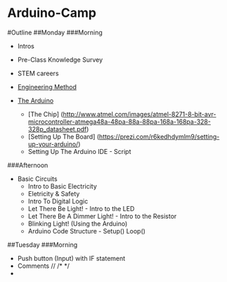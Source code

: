 Arduino-Camp
============

#Outline
##Monday
###Morning
- Intros
- Pre-Class Knowledge Survey
- STEM careers
- [Engineering Method](https://prezi.com/jdhol8z_zskh/engineering-method/ "Pressi")

- [The Arduino](https://www.youtube.com/watch?v=CqrQmQqpHXc "YouTube")
  - [The Chip] (http://www.atmel.com/images/atmel-8271-8-bit-avr-microcontroller-atmega48a-48pa-88a-88pa-168a-168pa-328-328p_datasheet.pdf)
  - [Setting Up The Board] (https://prezi.com/r6kedhdymlm9/setting-up-your-arduino/)
  - Setting Up The Arduino IDE - Script

###Afternoon
- Basic Circuits
  - Intro to Basic Electricity
  - Eletricity  & Safety
  - Intro To Digital Logic
  - Let There Be Light! - Intro to the LED
  - Let There Be A Dimmer Light! - Intro to the Resistor
  - Blinking Light! (Using the Arduino)
  - Arduino Code Structure - Setup() Loop()

##Tuesday
###Morning
- Push button (Input) with IF statement
- Comments // /* */ 
- 
